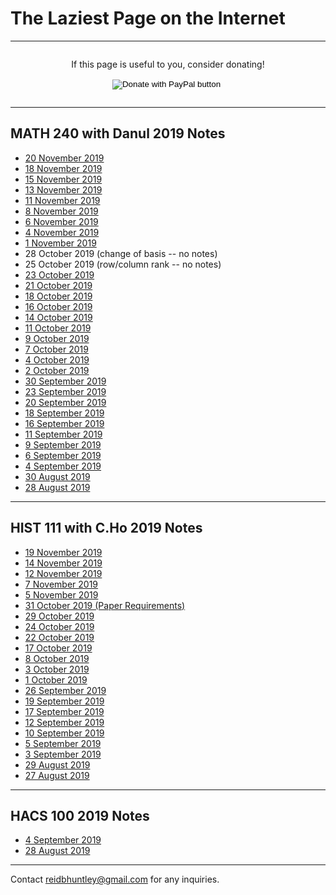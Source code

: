 # The Laziest Page on the Internet
---
<div style="display: flex; flex-direction: column; align-items: center;">
<p>
If this page is useful to you, consider donating!
</p>
<form action="https://www.paypal.com/cgi-bin/webscr" method="post" target="_top">
<input type="hidden" name="cmd" value="_donations" />
<input type="hidden" name="business" value="DA5JCQGTP7GD2" />
<input type="hidden" name="currency_code" value="USD" />
<input type="image" src="https://www.paypalobjects.com/en_US/i/btn/btn_donate_LG.gif" name="submit" title="PayPal - The safer, easier way to pay online!" alt="Donate with PayPal button" />
<img alt="" src="https://www.paypal.com/en_US/i/scr/pixel.gif" width="1" height="1" />
</form>
</div>

---

## MATH 240 with Danul 2019 Notes
* [20 November 2019](/MATH240/20November)
* [18 November 2019](/MATH240/18November)
* [15 November 2019](/MATH240/15November)
* [13 November 2019](/MATH240/13November)
* [11 November 2019](/MATH240/11November)
* [8 November 2019](/MATH240/8November)
* [6 November 2019](/MATH240/6November)
* [4 November 2019](/MATH240/4November)
* [1 November 2019](/MATH240/1November)
* 28 October 2019 (change of basis -- no notes)
* 25 October 2019 (row/column rank -- no notes)
* [23 October 2019](/MATH240/23October)
* [21 October 2019](/MATH240/21October)
* [18 October 2019](/MATH240/18October)
* [16 October 2019](/MATH240/16October)
* [14 October 2019](/MATH240/14October)
* [11 October 2019](/MATH240/11October)
* [9 October 2019](/MATH240/9October)
* [7 October 2019](/MATH240/7October)
* [4 October 2019](/MATH240/4October)
* [2 October 2019](/MATH240/2October)
* [30 September 2019](/MATH240/30September)
* [23 September 2019](/MATH240/23September)
* [20 September 2019](/MATH240/20September)
* [18 September 2019](/MATH240/18September)
* [16 September 2019](/MATH240/16September)
* [11 September 2019](/MATH240/11September)
* [9 September 2019](/MATH240/9September)
* [6 September 2019](/MATH240/6September)
* [4 September 2019](/MATH240/4September)
* [30 August 2019](/MATH240/30August)
* [28 August 2019](/MATH240/28August)

---

## HIST 111 with C.Ho 2019 Notes
* [19 November 2019](/HIST111/19November)
* [14 November 2019](/HIST111/14November)
* [12 November 2019](/HIST111/12November)
* [7 November 2019](/HIST111/7November)
* [5 November 2019](/HIST111/5November)
* [31 October 2019 (Paper Requirements)](/HIST111/PaperRequirements)
* [29 October 2019](/HIST111/29October)
* [24 October 2019](/HIST111/24October)
* [22 October 2019](/HIST111/22October)
* [17 October 2019](/HIST111/17October)
* [8 October 2019](/HIST111/8October)
* [3 October 2019](/HIST111/3October)
* [1 October 2019](/HIST111/1October)
* [26 September 2019](/HIST111/26September)
* [19 September 2019](/HIST111/19September)
* [17 September 2019](/HIST111/17September)
* [12 September 2019](/HIST111/12September)
* [10 September 2019](/HIST111/10September)
* [5 September 2019](/HIST111/5September)
* [3 September 2019](/HIST111/3September)
* [29 August 2019](/HIST111/29August)
* [27 August 2019](/HIST111/27August)

---

## HACS 100 2019 Notes
* [4 September 2019](/HACS100/4September)
* [28 August 2019](/HACS100/28August)

---
Contact reidbhuntley@gmail.com for any inquiries.